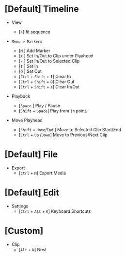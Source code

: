 
<!--####################################################################################################################-->
# [Default] Timeline
<!--####################################################################################################################-->

  - View
    - [`\`] fit sequence

  - `Menu > Markers`
    - [`M`                   ] Add Marker
    - [`X`                   ] Set In/Out to Clip under Playhead
    - [`/`                   ] Set In/Out to Selected Clip
    - [`I`                   ] Set In
    - [`O`                   ] Set Out
    - [`Ctrl` + `Shift` + `I`] Clear In
    - [`Ctrl` + `Shift` + `O`] Clear Out
    - [`Ctrl` + `Shift` + `X`] Clear In/Out

  - Playback
    - [`Space`          ] Play / Pause
    - [`Shift` + `Space`] Play from `In` point.

  - Move Playhead
    - [`Shift` + `Home`/`End` ] Move to Selected Clip Start/End
    - [`Ctrl`  + `Up`  /`Down`] Move to Previous/Next Clip


<!--####################################################################################################################-->
# [Default] File
<!--####################################################################################################################-->

  - Export
    - [`Ctrl` + `M`] Export Media


<!--####################################################################################################################-->
# [Default] Edit
<!--####################################################################################################################-->

  - Settings
    - [`Ctrl` + `Alt` + `K`] Keyboard Shortcuts


<!--####################################################################################################################-->
# [Custom]
<!--####################################################################################################################-->

  - Clip
    - [`Alt` + `N`] Nest
